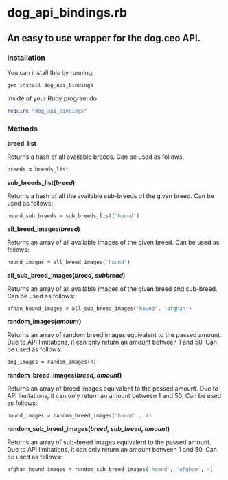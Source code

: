 # dog_api_bindings.rb

## An easy to use wrapper for the dog.ceo API.

### Installation
You can install this by running: 

```ruby 
gem install dog_api_bindings
```

Inside of your Ruby program do:
```ruby
require "dog_api_bindings"
```

### Methods
**breed_list**

Returns a hash of all available breeds. Can be used as follows:

```ruby
breeds = breeds_list
```

**sub_breeds_list(***breed***)**

Returns a hash of all the available sub-breeds of the given breed. Can be used as follows: 
```ruby
hound_sub_breeds = sub_breeds_list('hound')
```

**all_breed_images(***breed***)**

Returns an array of all available images of the given breed.
Can be used as follows:
```ruby
hound_images = all_breed_images('hound')
```

**all_sub_breed_images(***breed, subbread***)**

Returns an array of all available images of the given breed and sub-breed. Can be used as follows:
```ruby
afhan_hound_images = all_sub_breed_images('hound', 'afghan')
```

**random_images(***amount***)**

Returns an array of random breed images equivalent to the passed amount.
Due to API limitations, it can only return an amount between 1 and 50. 
Can be used as follows:
```ruby
dog_images = random_images(4)
```

**random_breed_images(***breed, amount***)**

Returns an array of breed images equivalent to the passed amount.
Due to API limitations, it can only return an amount between 1 and 50.
Can be used as follows: 
```ruby
hound_images = random_breed_images('hound' , 4)
```

**random_sub_breed_images(***breed, sub_breed, amount***)**

Returns an array of sub-breed images equivalent to the passed amount.
Due to API limitations, it can only return an amount between 1 and 50.
Can be used as follows: 
```ruby
afghan_hound_images = random_sub_breed_images('hound', 'afghan', 4)
```
